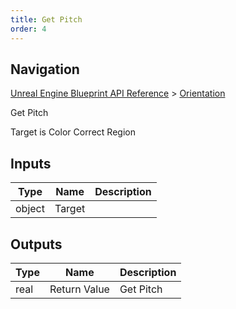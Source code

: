 ```yaml
---
title: Get Pitch
order: 4
---
```

## Navigation

[Unreal Engine Blueprint API Reference](https://dev.epicgames.com/documentation/en-us/unreal-engine/BlueprintAPI) > [Orientation](https://dev.epicgames.com/documentation/en-us/unreal-engine/BlueprintAPI/Orientation)

Get Pitch

Target is Color Correct Region

## Inputs

| Type | Name | Description |
| --- | --- | --- |
| object | Target |  |

## Outputs

| Type | Name | Description |
| --- | --- | --- |
| real | Return Value | Get Pitch |
